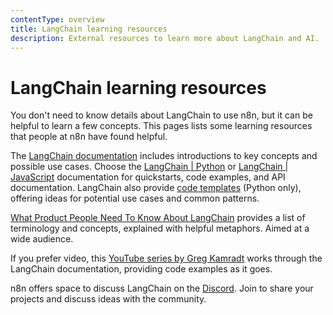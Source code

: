 ```yaml
---
contentType: overview
title: LangChain learning resources
description: External resources to learn more about LangChain and AI.
---
```


# LangChain learning resources

You don't need to know details about LangChain to use n8n, but it can be helpful to learn a few concepts. This pages lists some learning resources that people at n8n have found helpful.

The [LangChain documentation](https://docs.langchain.com/docs/) includes introductions to key concepts and possible use cases. Choose the [LangChain | Python](https://python.langchain.com/docs/get_started/introduction) or [LangChain | JavaScript](https://js.langchain.com/docs/get_started/introduction/) documentation for quickstarts, code examples, and API documentation. LangChain also provide [code templates](https://github.com/langchain-ai/langchain/tree/master/cookbook) (Python only), offering ideas for potential use cases and common patterns.

[What Product People Need To Know About LangChain](https://www.commandbar.com/blog/langchain-guide) provides a list of terminology and concepts, explained with helpful metaphors. Aimed at a wide audience.

<!-- vale Vale.Spelling = NO -->
If you prefer video, this [YouTube series by Greg Kamradt](https://youtu.be/_v_fgW2SkkQ?si=8Z2tfAoXnN3lXU9s) works through the LangChain documentation, providing code examples as it goes.
<!-- vale Vale.Spelling = YES -->

n8n offers space to discuss LangChain on the [Discord](https://discord.gg/bAt54txhHg). Join to share your projects and discuss ideas with the community.
